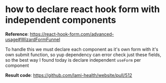 # how to declare react hook form with independent components

**Reference**: <https://react-hook-form.com/advanced-usage#WizardFormFunnel>

To handle this we must declare each component as it's own form with it's
own submit function, so yup dependency can error check just these
fields, so the best way I found today is declare independent `useForm`
per component

**Result code**: <https://github.com/lami-health/website/pull/512>
